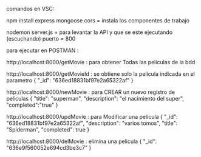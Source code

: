 comandos en VSC:

npm install express mongoose cors   = instala los componentes de trabajo

nodemon server.js   = para levantar la API y que se este ejecutando (escuchando)
    puerto = 800

para ejecutar en POSTMAN :

http://localhost:8000/getMovie  : para obtener Todas las peliculas de la bdd

http://localhost:8000/getMovieId : se obtiene solo la pelicula indicada en el parametro
{
"_id": "636ed18831bf97e2a65322af"
}

http://localhost:8000/newMovie : para CREAR un nuevo registro de peliculas
{   "title": "superman",
        "description": "el nacimiento del super",
        "completed":"true"
}

http://localhost:8000/updMovie : para Modificar una pelicula
{
        "_id": "636ed18831bf97e2a65322af",
        "description": "varios tomos",
        "title": "Spiderman",
        "completed": true
}

http://localhost:8000/delMovie  : elimina una pelicula
{
        "_id": "636e9f560052e694cd3be3c7"
}
